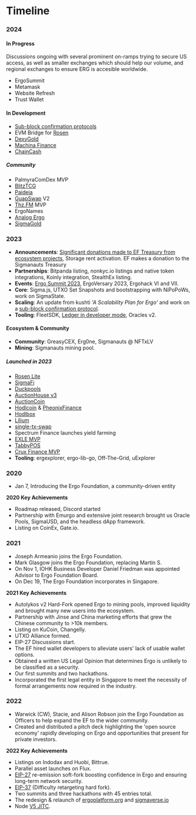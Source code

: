
# Timeline



### 2024

#### In Progress

Discussions ongoing with several prominent on-ramps trying to secure US access, as well as smaller exchanges which should help our volume, and regional exchanges to ensure ERG is accesible worldwide.


- ErgoSummit
- Metamask
- Website Refresh
- Trust Wallet

#### In Development

- [Sub-block confirmation protocols](sub-blocks.md)
- EVM Bridge for [Rosen](rosen.md)
- [DexyGold](dexy.md)
- [Machina Finance](machina.md)
- [ChainCash](chaincash.md)

##### Community

- PalmyraComDex MVP  
- [BlitzTCG](blitz.md)
- [Paideia](paideia.md) 
- [GuapSwap](guapswap.md) V2
- [Thz.FM](thz-fm.md) MVP
- ErgoNames
- [Analog Ergo](analog-ergo.md)
- [SigmaGold](sigmagold.md)



### 2023

- **Announcements**: [Significant donations made to EF Treasury from ecosystem projects](https://ergoplatform.org/en/news/news/The-Ergo-Foundation-Path-to-a-Robust-Digital-Ecosystem), Storage rent activation. EF makes a donation to the Sigmanauts Treasury
- **Partnerships**: Bitpanda listing, nonkyc.io listings and native token integrations, Koinly integration, StealthEx listing.
- **Events**: [Ergo Summit 2023](https://ergoplatform.org/en/news/Ergo-Summit-2023), ErgoVersary 2023, Ergohack VI and VII.
- **Core**: Sigma.js, UTXO Set Snapshots and bootstrapping with NiPoPoWs, work on SigmaState. 
- **Scaling**: An update from kushti *'A Scalability Plan for Ergo'* and work on a [sub-block confirmation protocol](https://ergoplatform.org/en/blog/Ergo’s-Newest-Advancement-Sub-Blocks).  
- **Tooling**: FleetSDK, [Ledger in developer mode](https://ergoplatform.org/en/blog/Ledger-Launches-Ergo-Support-in-Developer-Mode), Oracles v2.

#### Ecosystem & Community

- **Community**: GreasyCEX, Erg0ne, Sigmanauts @ NFTxLV
- **Mining**: Sigmanauts mining pool.

##### Launched in 2023

- [Rosen Lite](https://ergoplatform.org/en/news/Rosen-Bridge-Officially-Launches-on-Ergo-Mainnet/)
- [SigmaFi](https://ergoplatform.org/en/blog/Sigma-Finance-A-Peer-to-Peer-Bond-Protocol)
- [Duckpools](https://ergoplatform.org/en/blog/Duckpools-A-Lending-and-Borrowing-Protocol-on-Ergo)
- [AuctionHouse v3](https://ergoplatform.org/en/news/Auction-House-V3-Launches-on-Mainnet)
- [AuctionCoin](https://auctioncoin.app/) 
- [Hodlcoin](https://app.hodlcoin.co.in/) & [PheonixFinance](https://phoenixfi.app/)
- [Hodlbox](https://hodlbox.xyz/)
- [Lilium](https://www.liliumergo.io/)
- [single-tx-swap](https://www.single-tx-swap.com/)
- Spectrum Finance launches yield farming
- [EXLE MVP](https://ergoplatform.org/en/blog/Empowering-Communities-Interest-Free-Loans-Drive-Economic-Growth-for-Kenyan-Cooperative)
- [TabbyPOS](https://www.tabbylab.io/)
- [Crux Finance MVP](https://cruxfinance.io/)
- **Tooling**: ergexplorer, ergo-lib-go, Off-The-Grid, uExplorer






### 2020

- Jan 7, Introducing the Ergo Foundation, a community-driven entity

**2020 Key Achievements**

- Roadmap released, Discord started
- Partnership with Emurgo and extensive joint research brought us Oracle Pools, SigmaUSD, and the headless dApp framework. 
- Listing on CoinEx, Gate.io.


### 2021

- Joseph Armeanio joins the Ergo Foundation.
- Mark Glasgow joins the Ergo Foundation, replacing Martin S.
- On Nov 1, IOHK Business Developer Daniel Friedman was appointed Advisor to Ergo Foundation Board.
- On Dec 19, The Ergo Foundation incorporates in Singapore.

**2021 Key Achievements**

- Autolykos v2 Hard-Fork opened Ergo to mining pools, improved liquidity and brought many new users into the ecosystem.
- Partnership with Jinse and China marketing efforts that grew the Chinese community to >10k members.
- Listing on KuCoin, Changelly.
- UTXO Alliance formed. 
- EIP-27 Discussions start.
- The EF hired wallet developers to alleviate users' lack of usable wallet options.
- Obtained a written US Legal Opinion that determines Ergo is unlikely to be classified as a security. 
- Our first summits and two hackathons.
- Incorporated the first legal entity in Singapore to meet the necessity of formal arrangements now required in the industry.

### 2022

- Warwick (CW), Stacie, and Alison Robson join the Ergo Foundation as Officers to help expand the EF to the wider community.
- Created and distributed a pitch deck highlighting the 'open source economy' rapidly developing on Ergo and opportunities that present for private investors. 

**2022 Key Achievements**


- Listings on Indodax and Huobi, Bittrue. 
- Parallel asset launches on Flux.
- [EIP-27](eip27.md) re-emission soft-fork boosting confidence in Ergo and ensuring long-term network security.
- [EIP-37](eip37.md) (Difficulty retargeting hard fork).
- Two summits and three hackathons with 45 entries total.
- The redesign & relaunch of [ergoplatform.org](https://ergoplatform.org) and [sigmaverse.io](https://sigmaverse.io)
- Node [V5 JITC]().
